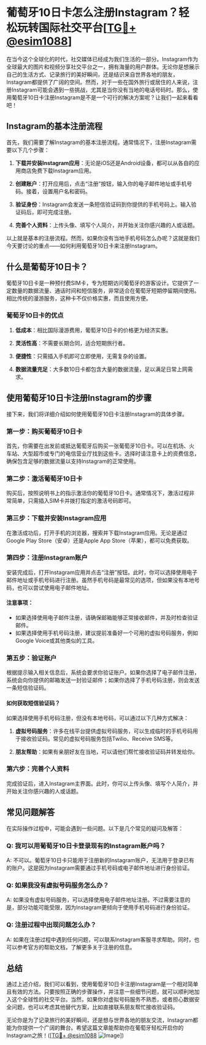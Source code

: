 # 葡萄牙10日卡怎么注册Instagram？轻松玩转国际社交平台[[TG💪+ @esim1088](https://t.me/s/esim1088)]

在当今这个全球化的时代，社交媒体已经成为我们生活的一部分。Instagram作为全球最大的图片和视频分享社交平台之一，拥有海量的用户群体。无论你是想展示自己的生活方式、记录旅行的美好瞬间，还是结识来自世界各地的朋友，Instagram都提供了广阔的空间。然而，对于一些在国外旅行或居住的人来说，注册Instagram可能会遇到一些挑战，尤其是当你没有当地的电话号码时。那么，使用葡萄牙10日卡注册Instagram是不是一个可行的解决方案呢？让我们一起来看看吧！

## Instagram的基本注册流程

首先，我们需要了解Instagram的基本注册流程。通常情况下，注册Instagram需要以下几个步骤：

1. **下载并安装Instagram应用**：无论是iOS还是Android设备，都可以从各自的应用商店免费下载Instagram应用。

2. **创建账户**：打开应用后，点击“注册”按钮，输入你的电子邮件地址或手机号码。接着，设置用户名和密码。

3. **验证身份**：Instagram会发送一条短信验证码到你提供的手机号码上。输入验证码后，即可完成注册。

4. **完善个人资料**：上传头像、填写个人简介，并开始关注你感兴趣的人或话题。

以上就是基本的注册流程。然而，如果你没有当地手机号码怎么办呢？这就是我们今天要讨论的重点——如何利用葡萄牙10日卡来注册Instagram。

## 什么是葡萄牙10日卡？

葡萄牙10日卡是一种预付费SIM卡，专为短期访问葡萄牙的游客设计。它提供了一定数量的数据流量、通话时间和短信服务，非常适合在葡萄牙短期停留期间使用。相比传统的漫游服务，这种卡不仅价格实惠，而且使用方便。

### 葡萄牙10日卡的优点

1. **低成本**：相比国际漫游费用，葡萄牙10日卡的价格更为经济实惠。
   
2. **灵活性高**：不需要长期合同，适合短期旅行者。

3. **便捷性**：只需插入手机即可立即使用，无需复杂的设置。

4. **数据流量充足**：大多数10日卡都包含大量的数据流量，足以满足日常上网需求。

## 使用葡萄牙10日卡注册Instagram的步骤

接下来，我们将详细介绍如何使用葡萄牙10日卡注册Instagram的具体步骤。

### 第一步：购买葡萄牙10日卡

首先，你需要在出发前或抵达葡萄牙后购买一张葡萄牙10日卡。可以在机场、火车站、大型超市或专门的电信营业厅找到这些卡。选择时请注意卡上的资费信息，确保包含足够的数据流量以支持Instagram的正常使用。

### 第二步：激活葡萄牙10日卡

购买后，按照说明书上的指示激活你的葡萄牙10日卡。通常情况下，激活过程非常简单，只需插入SIM卡并拨打指定的激活号码即可。

### 第三步：下载并安装Instagram应用

在激活成功后，打开手机的浏览器，搜索并下载Instagram应用。无论是通过Google Play Store（安卓）还是Apple App Store（苹果），都可以免费获取。

### 第四步：注册Instagram账户

安装完成后，打开Instagram应用并点击“注册”按钮。此时，你可以选择使用电子邮件地址或手机号码进行注册。虽然手机号码是最常见的选项，但如果没有本地号码，也可以尝试使用电子邮件地址。

#### 注意事项：
- 如果选择使用电子邮件注册，请确保邮箱能够正常接收邮件，并及时检查验证邮件。
- 如果选择使用手机号码注册，建议提前准备好一个可用的虚拟号码服务，例如Google Voice或其他类似的工具。

### 第五步：验证账户

根据提示输入相关信息后，系统会要求你验证账户。如果你选择了电子邮件注册，系统会向你提供的邮箱发送一封验证邮件；如果你选择了手机号码注册，则会发送一条短信验证码。

#### 如何获取短信验证码？
如果选择使用手机号码注册，但没有本地号码，可以通过以下几种方式解决：
1. **虚拟号码服务**：许多在线平台提供虚拟号码服务，可以生成临时的手机号码用于接收验证码。常见的虚拟号码服务包括Twilio、Receive SMS等。
   
2. **朋友帮助**：如果有亲朋好友在当地，可以请他们帮忙接收验证码并转发给你。

### 第六步：完善个人资料

完成验证后，进入Instagram主界面。此时，你可以上传头像、填写个人简介，并开始关注你感兴趣的人或话题。

## 常见问题解答

在实际操作过程中，可能会遇到一些问题。以下是几个常见的疑问及解答：

### Q: 我可以用葡萄牙10日卡登录现有的Instagram账户吗？
A: 不可以。葡萄牙10日卡只能用于注册新的Instagram账户，无法用于登录已有的账户。这是因为Instagram需要通过手机号码或电子邮件地址进行身份验证。

### Q: 如果我没有虚拟号码服务怎么办？
A: 如果没有虚拟号码服务，可以选择使用电子邮件地址注册。不过需要注意的是，部分功能可能受限，因为Instagram更倾向于使用手机号码进行身份验证。

### Q: 注册过程中出现问题怎么办？
A: 如果在注册过程中遇到任何问题，可以联系Instagram客服寻求帮助。同时，也可以参考官方的帮助文档，了解更多关于注册的信息。

## 总结

通过上述介绍，我们可以看到，使用葡萄牙10日卡注册Instagram是一个相对简单且有效的方法。只要按照正确的步骤操作，并注意一些细节问题，就可以顺利地加入这个全球性的社交平台。当然，如果你对虚拟号码服务不熟悉，或者担心数据安全问题，也可以考虑其他替代方案，比如直接联系朋友帮忙接收验证码。

无论你是为了记录旅行的美好瞬间，还是想与世界各地的朋友交流，Instagram都能为你提供一个广阔的舞台。希望这篇文章能帮助你在葡萄牙轻松开启你的Instagram之旅！([[TG💪+ @esim1088](https://t.me/s/esim1088) ![Image](https://i.postimg.cc/4NQfJmqS/Snipaste-2025-05-13-00-14-12.png)])